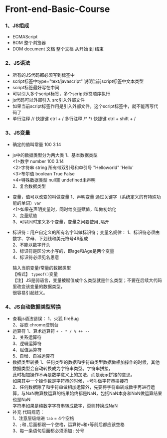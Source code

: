 # Front-end-Basic-Course

### 1、JS组成
*   ECMAScript
*   BOM  整个浏览器
*   DOM  document 文档 整个文档 从<html>开始 到 </html>结束

### 2、JS语法
*   所有的JS代码都必须写到<script></script>标签中
*   script标签中type="text/javascript" 说明当前script标签中文本类型
*   script标签最好写在<head></head>中间
*   可以引入多个script标签，多个script标签顺序执行
*   js代码可以外部引入 src引入外部文件
*   如果当前script标签作用是引入外部文件，这个script标签中，就不能再写代码了
*   单行注释  //  快捷键 ctrl + /
    多行注释  /*    */  快捷键  ctrl + shift + /

### 3、JS变量
*   确定的值叫常量  100 3.14
*   js中的数据类型分为两大类
    1、基本数据类型<br>
        <1>数字 number  100  3.14<br>
        <2>字符串 string  所有带双引号和单引号 "Helloworld" 'Hello'<br>
        <3>布尔值 boolean  True False<br>
        <4>特殊数据类型  null空 undefined未声明<br>
    2、复合数据类型<br>
*   变量，值可以改变的叫做变量
    1、声明变量  通过关键字（系统定义的有特殊功能的单词）`var`<br>
        <1>如果在声明变量时，同时给变量赋值，叫做初始化<br>
    2、变量赋值<br>
    3、可以同时定义多个变量，变量之间要使用`,`隔开<br>
*   标识符：用户自定义的所有名字叫做标识符；变量名规律：
    1、标识符必须由数字、字母、下划线和美元符号4$组成<br>
    2、不能以数字开头<br>
    3、标识符是区分大小写的，即age和Age是两个变量<br>
    4、标识符必须见名思意<br>

    输入当前变量/常量的数据类型<br>
    【格式】 `typeof()`变量<br>
    【注】JS是弱语言，变量被赋值成什么类型就是什么类型；不要在后续大代码里改变该变量的数据类型，<br>
    很容易引起歧义。<br>

### 4、JS自动数据类型转换
*   查看js语法错误：
    1、火狐  fireBug<br>
    2、谷歌  chrome控制台<br>
*   运算符
    1、算术运算符 `+ - * / % ++ --`<br>
    2、关系运算符<br>
    3、逻辑运算符<br>
    4、赋值运算符<br>
    5、自增、自减运算符<br>
*   数据类型转换
    1、任何类型的数据和字符串类型数据做相加操作的时候，其他数据类型会自动转换成为字符串类型。字符串拼接，<br>
    此时相加操作不再是数学意义上的加法，而是表示拼接的意思。<br>
    如果其中一个操作数是字符串的时候，`+`号叫做字符串拼接符<br>
    2、任何数据除了和字符串做相加运算外，先要将字符串转成数字再进行运算，与NaN做算数运算的结果始终都是NaN，包括NaN本身和NaN做运算结果也是NaN<br>
    字符串如果是纯数字字符串转成数字，否则转换成NaN<br>
*   补充
    代码规范：<br>
    1、注意层级缩进 `tab` = 4个空格<br>
    2、`;`和`,`后面都跟一个空格，运算符`=`和`+`等前后都应该空格<br>
    3、每一条语句后面都必须添加`;` 分号<br>